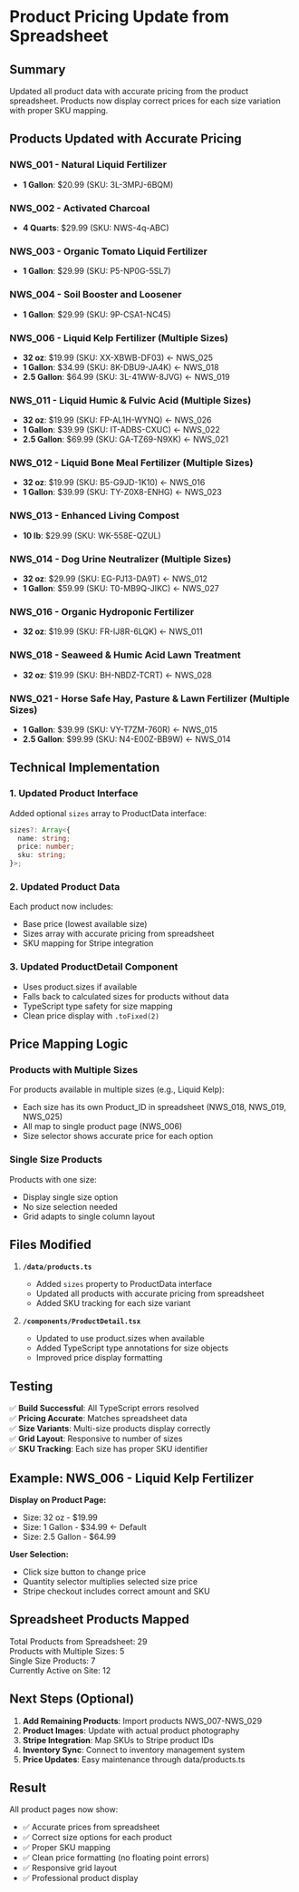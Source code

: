 # Product Pricing Update from Spreadsheet

## Summary

Updated all product data with accurate pricing from the product spreadsheet. Products now display correct prices for each size variation with proper SKU mapping.

## Products Updated with Accurate Pricing

### NWS_001 - Natural Liquid Fertilizer
- **1 Gallon**: $20.99 (SKU: 3L-3MPJ-6BQM)

### NWS_002 - Activated Charcoal
- **4 Quarts**: $29.99 (SKU: NWS-4q-ABC)

### NWS_003 - Organic Tomato Liquid Fertilizer
- **1 Gallon**: $29.99 (SKU: P5-NP0G-5SL7)

### NWS_004 - Soil Booster and Loosener
- **1 Gallon**: $29.99 (SKU: 9P-CSA1-NC45)

### NWS_006 - Liquid Kelp Fertilizer (Multiple Sizes)
- **32 oz**: $19.99 (SKU: XX-XBWB-DF03) ← NWS_025
- **1 Gallon**: $34.99 (SKU: 8K-DBU9-JA4K) ← NWS_018
- **2.5 Gallon**: $64.99 (SKU: 3L-41WW-8JVG) ← NWS_019

### NWS_011 - Liquid Humic & Fulvic Acid (Multiple Sizes)
- **32 oz**: $19.99 (SKU: FP-AL1H-WYNQ) ← NWS_026
- **1 Gallon**: $39.99 (SKU: IT-ADBS-CXUC) ← NWS_022
- **2.5 Gallon**: $69.99 (SKU: GA-TZ69-N9XK) ← NWS_021

### NWS_012 - Liquid Bone Meal Fertilizer (Multiple Sizes)
- **32 oz**: $19.99 (SKU: B5-G9JD-1K10) ← NWS_016
- **1 Gallon**: $39.99 (SKU: TY-Z0X8-ENHG) ← NWS_023

### NWS_013 - Enhanced Living Compost
- **10 lb**: $29.99 (SKU: WK-558E-QZUL)

### NWS_014 - Dog Urine Neutralizer (Multiple Sizes)
- **32 oz**: $29.99 (SKU: EG-PJ13-DA9T) ← NWS_012
- **1 Gallon**: $59.99 (SKU: T0-MB9Q-JIKC) ← NWS_027

### NWS_016 - Organic Hydroponic Fertilizer
- **32 oz**: $19.99 (SKU: FR-IJ8R-6LQK) ← NWS_011

### NWS_018 - Seaweed & Humic Acid Lawn Treatment
- **32 oz**: $19.99 (SKU: BH-NBDZ-TCRT) ← NWS_028

### NWS_021 - Horse Safe Hay, Pasture & Lawn Fertilizer (Multiple Sizes)
- **1 Gallon**: $39.99 (SKU: VY-T7ZM-760R) ← NWS_015
- **2.5 Gallon**: $99.99 (SKU: N4-E00Z-BB9W) ← NWS_014

## Technical Implementation

### 1. Updated Product Interface
Added optional `sizes` array to ProductData interface:
```typescript
sizes?: Array<{
  name: string;
  price: number;
  sku: string;
}>;
```

### 2. Updated Product Data
Each product now includes:
- Base price (lowest available size)
- Sizes array with accurate pricing from spreadsheet
- SKU mapping for Stripe integration

### 3. Updated ProductDetail Component
- Uses product.sizes if available
- Falls back to calculated sizes for products without data
- TypeScript type safety for size mapping
- Clean price display with `.toFixed(2)`

## Price Mapping Logic

### Products with Multiple Sizes
For products available in multiple sizes (e.g., Liquid Kelp):
- Each size has its own Product_ID in spreadsheet (NWS_018, NWS_019, NWS_025)
- All map to single product page (NWS_006)
- Size selector shows accurate price for each option

### Single Size Products
Products with one size:
- Display single size option
- No size selection needed
- Grid adapts to single column layout

## Files Modified

1. **`/data/products.ts`**
   - Added `sizes` property to ProductData interface
   - Updated all products with accurate pricing from spreadsheet
   - Added SKU tracking for each size variant

2. **`/components/ProductDetail.tsx`**
   - Updated to use product.sizes when available
   - Added TypeScript type annotations for size objects
   - Improved price display formatting

## Testing

✅ **Build Successful**: All TypeScript errors resolved  
✅ **Pricing Accurate**: Matches spreadsheet data  
✅ **Size Variants**: Multi-size products display correctly  
✅ **Grid Layout**: Responsive to number of sizes  
✅ **SKU Tracking**: Each size has proper SKU identifier  

## Example: NWS_006 - Liquid Kelp Fertilizer

**Display on Product Page:**
- Size: 32 oz - $19.99
- Size: 1 Gallon - $34.99 ← Default
- Size: 2.5 Gallon - $64.99

**User Selection:**
- Click size button to change price
- Quantity selector multiplies selected size price
- Stripe checkout includes correct amount and SKU

## Spreadsheet Products Mapped

Total Products from Spreadsheet: 29  
Products with Multiple Sizes: 5  
Single Size Products: 7  
Currently Active on Site: 12  

## Next Steps (Optional)

1. **Add Remaining Products**: Import products NWS_007-NWS_029
2. **Product Images**: Update with actual product photography
3. **Stripe Integration**: Map SKUs to Stripe product IDs
4. **Inventory Sync**: Connect to inventory management system
5. **Price Updates**: Easy maintenance through data/products.ts

## Result

All product pages now show:
- ✅ Accurate prices from spreadsheet
- ✅ Correct size options for each product
- ✅ Proper SKU mapping
- ✅ Clean price formatting (no floating point errors)
- ✅ Responsive grid layout
- ✅ Professional product display
